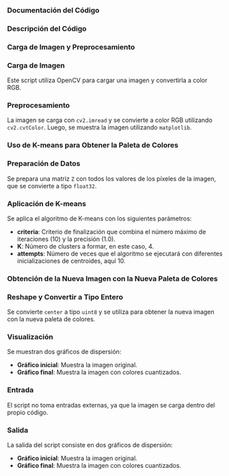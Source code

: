 ### Documentación del Código
### Descripción del Código
### Carga de Imagen y Preprocesamiento
### Carga de Imagen
Este script utiliza OpenCV para cargar una imagen y convertirla a color RGB.

### Preprocesamiento
La imagen se carga con `cv2.imread` y se convierte a color RGB utilizando `cv2.cvtColor`. Luego, se muestra la imagen utilizando `matplotlib`.

### Uso de K-means para Obtener la Paleta de Colores
### Preparación de Datos
Se prepara una matriz `Z` con todos los valores de los píxeles de la imagen, que se convierte a tipo `float32`.

### Aplicación de K-means
Se aplica el algoritmo de K-means con los siguientes parámetros:
- **criteria**: Criterio de finalización que combina el número máximo de iteraciones (10) y la precisión (1.0).
- **K**: Número de clusters a formar, en este caso, 4.
- **attempts**: Número de veces que el algoritmo se ejecutará con diferentes inicializaciones de centroides, aquí 10.

### Obtención de la Nueva Imagen con la Nueva Paleta de Colores
### Reshape y Convertir a Tipo Entero
Se convierte `center` a tipo `uint8` y se utiliza para obtener la nueva imagen con la nueva paleta de colores.

### Visualización
Se muestran dos gráficos de dispersión:
- **Gráfico inicial**: Muestra la imagen original.
- **Gráfico final**: Muestra la imagen con colores cuantizados.

### Entrada
El script no toma entradas externas, ya que la imagen se carga dentro del propio código.

### Salida
La salida del script consiste en dos gráficos de dispersión:
- **Gráfico inicial**: Muestra la imagen original.
- **Gráfico final**: Muestra la imagen con colores cuantizados.